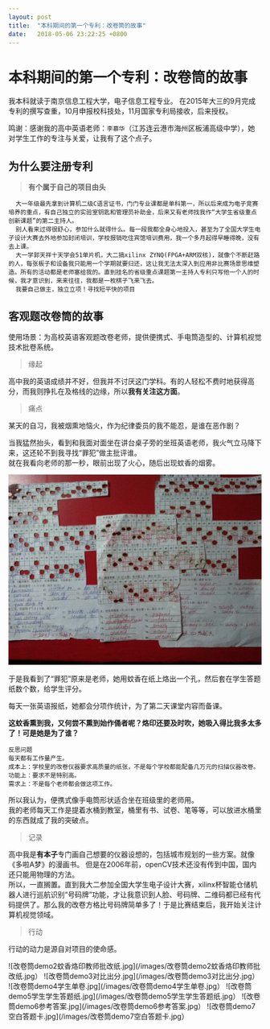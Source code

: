 ```yaml
---
layout: post
title:  "本科期间的第一个专利：改卷筒的故事"
date:   2018-05-06 23:22:25 +0800
---
```

# 本科期间的第一个专利：改卷筒的故事
我本科就读于南京信息工程大学，电子信息工程专业。 在2015年大三的9月完成专利的撰写查重，10月申报校科技处，11月国家专利局接收，后来授权。 

鸣谢：感谢我的高中英语老师：``李慕华``（江苏连云港市海州区板浦高级中学），她对学生工作的专注与关爱，让我有了这个点子。

## 为什么要注册专利
> **有个属于自己的项目由头**   


      大一年级最先拿到计算机二级C语言证书，门门专业课都是单科第一，所以后来成为电子竞赛培养的重点，有自己独立的实验室钥匙和管理员补助金，后来又有老师找我作“大学生省级重点创新课题”的第二主持人。  
      别人看来过得很舒心，参加什么就得什么。每一段我都全身心地投入，甚至为了全国大学生电子设计大赛去外地参加封闭培训，学校报销吃住宾馆培训费用，我一个多月起得早睡得晚，没有去上课。  
      大一学郭天祥十天学会51单片机，大二搞xilinx ZYNQ(FPGA+ARM双核)，就像个不断赶路的人，每张板子和设备我只能用一个学期就要归还，这让我无法太深入到应用非比赛场景思维塑造。所有的活动都是老师塞给我的。直到挂名的省级重点课题第一主持人专利只写他一个人的时候，我才意识到，来来往往，我都是一枚棋子飞来飞去。  
      我要自己做主，独立立项！寻找短平快的项目

## 客观题改卷筒的故事
使用场景：为高校英语客观题改卷老师，提供便携式、手电筒造型的、计算机视觉技术批卷系统。

>缘起  

高中我的英语成绩并不好，但我并不讨厌这门学科。有的人轻松不费时地获得高分，而我则挣扎在及格线的边缘，所以**我有关注这方面**。   
>痛点  

某天的自习，我被烟熏地恼火，作为纪律委员的我不能忍，是谁在恶作剧？  

当我猛然抬头，看到和我面对面坐在讲台桌子旁的坐班英语老师，我火气立马降下来，这还轮不到我寻找“罪犯”做主批评谁。  
就在我看向老师的那一秒，眼前出现了火心，随后出现蚊香的烟雾。  

![改卷筒demo1教师模板.jpg](/images/改卷筒demo1教师模板.jpg)

于是我看到了“罪犯”原来是老师，她用蚊香在纸上烙出一个孔，然后套在学生答题纸数个数，给学生评分。  

每天一张英语报纸，她都会分项作统计，为了第二天课堂内容而备课。  

**这蚊香熏到我，又何尝不熏到始作俑者呢？烙印还要及时吹，她吸入得比我多太多了！可是她是为了谁？**  

    反思问题  
    每天都有工作量产生。  
    成本上：学校里的改卷仪器要求高质量的纸张，不是每个学校都能配备几万元的扫描仪器改卷。  
    功能上：要求不是特别高。
    需求上：不是每个老师都会做这项工作。  

所以我认为，便携式像手电筒形状适合坐在班级里的老师用。  
我的老师每天工作是提着水桶到教室，桶里有书、试卷、笔等等，可以放进水桶里的东西就成了我的突破点。  

>记录  

高中我是**有本子**专门画自己想要的仪器设想的，包括城市规划的一些方案。就像《多啦A梦》的漫画书。
但是在2006年前，openCV技术还没有传到中国，国内还只能用物理的方法。  
所以，一直搁置。直到我大二参加全国大学生电子设计大赛，xilinx杯智能仓储机器人进行巡航识别“号码牌”功能，才让我意识到人脸、号码牌、二维码都已经有代码提供了。那么我的改卷方格比号码牌简单多了！于是比赛结束后，我开始关注计算机视觉领域。

>行动  

行动的动力是源自对项目的使命感。                      



![改卷筒demo2蚊香烙印教师批改纸.jpg](/images/改卷筒demo2蚊香烙印教师批改纸.jpg）
![改卷筒demo3对比出分.jpg](/images/改卷筒demo3对比出分.jpg）
![改卷筒demo4学生单卷.jpg](/images/改卷筒demo4学生单卷.jpg）
![改卷筒demo5学生学生答题纸.jpg](/images/改卷筒demo5学生学生答题纸.jpg）
![改卷筒demo6参考答案.jpg](/images/改卷筒demo6参考答案.jpg）
![改卷筒demo7空白答题卡.jpg](/images/改卷筒demo7空白答题卡.jpg）